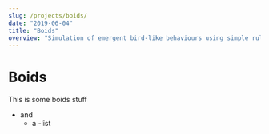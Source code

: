 ```yaml
---
slug: /projects/boids/
date: "2019-06-04"
title: "Boids"
overview: "Simulation of emergent bird-like behaviours using simple rules."
---
```


# Boids
This is some boids stuff
- and
    - a
        -list
